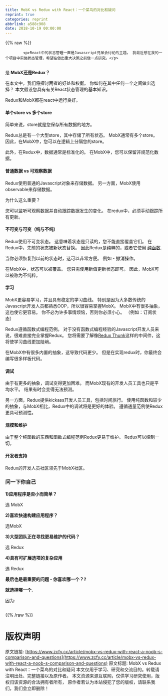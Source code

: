 ```yaml
---
title: MobX vs Redux with React：一个菜鸟的对比和疑问
reprint: true
categories: reprint
abbrlink: a588c908
date: 2018-10-19 00:00:00
---
```


{{% raw %}}

            <p>React中的状态管理一直是Javascript兄弟会讨论的主题。 我最近想在我的一个项目中实施状态管理，希望在做出重大决策之前做一点研究。</p>
<p><img src="https://p0.ssl.qhimg.com/t01c21a5f915093f515.jpg" alt=""></p>
<p>是<strong> MobX还是Redux？</strong></p>
<p>在本文中，我们将探讨两者的好处和权衡。 你如何在其中任何一个之间做出选择？ 本文假设您具有有关React状态管理的基本知识。</p>
<p>Redux和MobX都在react中运行良好。</p>
<h4>单个store vs 多个store</h4>
<p>简单来说，store就是您保存所有数据的地方。</p>
<p>Redux总是有一个大型store，其中存储了所有状态。 MobX通常有多个store。 因此，在MobX中，您可以在逻辑上分隔您的store。</p>
<p>此外，在Redux中，数据通常是标准化的。 在MobX中，您可以保留非规范化数据。</p>
<h4>普通数据 vs 可观察数据</h4>
<p>Redux使用普通的Javascript对象来存储数据。 另一方面，MobX使用observable来存储数据。</p>
<p>为什么这么重要？</p>
<p>您可以监听可观察数据并自动跟踪数据发生的变化。 在redux中，必须手动跟踪所有更新。</p>
<h4>不可变与可变（纯与不纯）</h4>
<p>Redux使用不可变状态。 这意味着状态是只读的，您不能直接覆盖它们。 在Redux中，先前的状态被新状态替换。 因此Redux是纯粹的，或者它使用 <a href="https://medium.com/javascript-scene/master-the-javascript-interview-what-is-a-pure-function-d1c076bec976">纯函数</a>.</p>
<p>当你必须恢复到以前的状态时，这可以非常方便。 例如 - 撤消操作。</p>
<p>在MobX中，状态可以被覆盖。 您只需使用新值更新状态即可。 因此，MobX可以被称为不纯粹。</p>
<h4><strong>学习</strong></h4>
<p>MobX更容易学习，并且具有稳定的学习曲线。 特别是因为大多数传统的Javascript开发人员都熟悉OOP，所以很容易掌握MobX。 MobX中有很多抽象，这也使它更容易。 你不必为许多事情烦恼，否则你必须小心。 （例如：订阅状态）</p>
<p>Redux遵循函数式编程范例。 对于没有函数式编程经验的Javascript开发人员来说，很难直接完全掌握Redux。 您将需要了解像<a href="https://github.com/gaearon/redux-thunk">Redux Thunk</a>这样的中间件，这将使学习曲线更加陡峭。</p>
<p>在MobX中有很多内置的抽象，这导致代码更少。 但是在实现redux时，你最终会编写很多样板代码。</p>
<h4><strong>调试</strong></h4>
<p>由于有更多的抽象，调试变得更加困难。 而MobX现有的开发人员工具也只是平均水平。 结果有时会变得无法预测。</p>
<p>另一方面，Redux提供kickass开发人员工具，包括时间旅行。 使用纯函数和较少的抽象，与MobX相比，Redux中的调试将是更好的体验。 遵循通量范例使Redux更具可预测性。</p>
<h4>规模和维护</h4>
<p>由于整个纯函数的东西和函数式编程范例Redux更易于维护。 Redux可以控制一切。</p>
<h4>开发者支持</h4>
<p>Redux的开发人员社区领先于MobX社区。</p>
<h3>问一下你自己</h3>
<p><strong>1)应用程序是否小而简单？</strong></p>
<p>选 MobX</p>
<p><strong>2)喜欢快速构建应用程序？</strong></p>
<p>选MobX</p>
<p><strong>3)大型团队正在寻找更易维护的代码？</strong></p>
<p>选 Redux</p>
<p><strong>4)具有可扩展选项的复杂应用</strong></p>
<p>选 Redux</p>
<p><strong>最后也是最重要的问题 - 你喜欢哪一个？?</strong></p>
<p><strong>就选择哪一个.</strong></p>
<p>因为:</p>
<p><img src="https://p0.ssl.qhimg.com/t01364fba67bb856029.gif" alt=""></p>

          
{{% /raw %}}

# 版权声明
原文链接: [https://www.zcfy.cc/article/mobx-vs-redux-with-react-a-noob-s-comparison-and-questions](https://www.zcfy.cc/article/mobx-vs-redux-with-react-a-noob-s-comparison-and-questions)
原文标题: MobX vs Redux with React：一个菜鸟的对比和疑问
本文仅用于学习、研究和交流目的。转载请注明出处、完整链接以及原作者。
本文资源来源互联网，仅供学习研究使用，版权归该资源的合法拥有者所有，
原作者若认为本站侵犯了您的版权，请联系我们，我们会立即删除！
